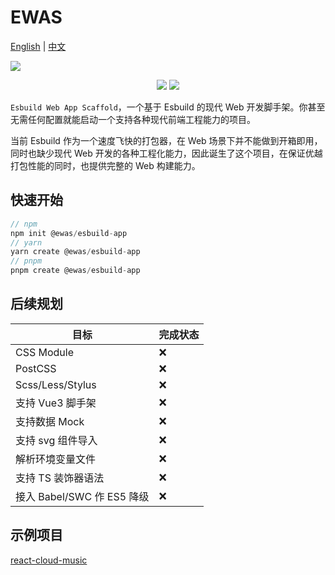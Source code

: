 # EWAS

[English](/README-EN.md) | [中文](/README.md)

![](https://sanyuan-1257988864.cos.ap-beijing.myqcloud.com/img20211122170701.png)

<div align="center">
  <img style="margin: auto;" src="https://img.shields.io/gitter/room/sanyuan0704/esbuild-web-app-starter"></img>
  <img style="margin: auto;" src="https://img.shields.io/bundlephobia/min/@ewas/cli?style=plastic"></img>
</div> 

`Esbuild Web App Scaffold`，一个基于 Esbuild 的现代 Web 开发脚手架。你甚至无需任何配置就能启动一个支持各种现代前端工程能力的项目。

当前 Esbuild 作为一个速度飞快的打包器，在 Web 场景下并不能做到开箱即用，同时也缺少现代 Web 开发的各种工程化能力，因此诞生了这个项目，在保证优越打包性能的同时，也提供完整的 Web 构建能力。

## 快速开始

```js
// npm
npm init @ewas/esbuild-app
// yarn
yarn create @ewas/esbuild-app
// pnpm 
pnpm create @ewas/esbuild-app
```

## 后续规划

| 目标 | 完成状态 |
| - | - |
| CSS Module | ❌ |
| PostCSS | ❌ |
| Scss/Less/Stylus |❌|
| 支持 Vue3 脚手架| ❌ |
| 支持数据 Mock | ❌ |
| 支持 svg 组件导入 | ❌ |
| 解析环境变量文件 | ❌ |
| 支持 TS 装饰器语法 | ❌ |
| 接入 Babel/SWC 作 ES5 降级 | ❌ |

## 示例项目
[react-cloud-music](https://github.com/sanyuan0704/react-cloud-music)
